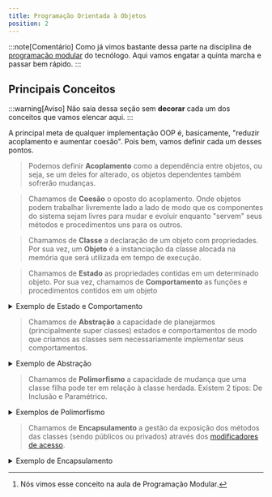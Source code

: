 ```yaml
---
title: Programação Orientada à Objetos
position: 2
---
```

:::note[Comentário]
Como já vimos bastante dessa parte na disciplina de [programação modular](../../../02-puc/03-segundo-periodo/04-programacao-modular.md) do tecnólogo. Aqui vamos engatar a quinta marcha e passar bem rápido.
:::

## Principais Conceitos

:::warning[Aviso]
Não saia dessa seção sem **decorar** cada um dos conceitos que vamos elencar aqui.
:::

A principal meta de qualquer implementação OOP é, basicamente, "reduzir acoplamento e aumentar coesão". Pois bem, vamos definir cada um desses pontos.

> Podemos definir **Acoplamento** como a dependência entre objetos, ou seja, se um deles for alterado, os objetos dependentes também sofrerão mudanças.

> Chamamos de **Coesão** o oposto do acoplamento. Onde objetos podem trabalhar livremente lado a lado de modo que os componentes do sistema sejam livres para mudar e evoluir enquanto "servem" seus métodos e procedimentos uns para os outros.

> Chamamos de **Classe** a declaração de um objeto  com propriedades. Por sua vez, um **Objeto** é a instanciação da classe alocada na memória que será utilizada em tempo de execução.

> Chamamos de **Estado** as propriedades contidas em um determinado objeto. Por sua vez, chamamos de **Comportamento** as funções e procedimentos contidos em um objeto

<details>
<summary>Exemplo de Estado e Comportamento</summary>
```cs
namespace AulaConceitos
{
	public class Objeto
	{
		public string Estado1 { get; set; }
		public int Estado2 { get; set; }

		public int Comportamento1(int param1, int param2)
		{
			int result;
			// logica do comportamento
			return result;
		}

		// Aqui temos um exemplo de um Comportamento que altera um Estado
		public void AtualizaEstado1(string novoValor)
		{
			Estado1 = novoValor;
		}
	}
}
```
</details>

> Chamamos de **Herança** [^1] a capacidade de passagem de estados e comportamento entre classes. Nem sempre, o seu uso é aconselhado.

<details>
<summary>Exemplo de Herança</summary>

``` cs showLineNumbers
namespace AulaConceitos
{
	public class ObjetoPai
	{
		public string Estado1 { get; set; }
		public int Estado2 { get; set; }

		public int Comportamento1(int param1, int param2)
		{
			int result;
			// logica do comportamento
			return result;
		}

		// Aqui temos um exemplo de um Comportamento que altera um Estado
		public void AtualizaEstado1(string novoValor)
		{
			Estado1 = novoValor;
		}
	}
	
	public class ObjetoFilho : ObjetoPai
	{
		public string EstadoFilho1 { get; set; }
		public string EstadoFilho2 { get; set; }
		
		public int ComportamentoFilho1(int param1)
		{
			int result;
			// logica do comportamento
			return result;
		} 
	}
}
```

No exemplo acima, o comando `ObjetoFilho.Estado1` seria válido porque o estado da superclasse é herdado pela classe filha.
</details>

> Chamamos de **Abstração** a capacidade de planejarmos (principalmente super classes) estados e comportamentos de modo que criamos as classes sem necessariamente implementar seus comportamentos.

<details>
<summary>Exemplo de Abstração</summary>

:::warning
Classes abstratas **não** podem ser instanciadas. Elas sempre precisam ser herdadas para que seja feito o **polimorfismo**[^2].
:::

``` cs
namespace AulaConceitos
{
	public abstract class ClasseAbstrata
	{
		private readonly int _param1;

		public ClasseAbstrata(int param)
		{
			_param1 = param;
		}

		// Aqui eu defino que a classe do tipo ClasseAbstrata 
		// sempre vai ter os comportamentos 1 e 2 mesmo sem
		// definir o que esses caras fazem (isso vai ser posto na classe filha)
		public abstract Comportamento1();
		public abstract Comportamento2();
	}
}
```
</details>

> Chamamos de **Polimorfismo** a capacidade de mudança que uma classe filha pode ter em relação à classe herdada. Existem 2 tipos: De Inclusão e Paramétrico.

<details>
<summary>Exemplos de Polimorfismo</summary>

```cs
public abstract class ClassePolimorfismoDeInclusao
{
	public ClassePolimorfismo() {}

	// Esse método obrigatoriamente precisa receber override (polimorfismo de inclusao)
	public abstract void ComportamentoAbstrato()

	// Esse método possui uma lógica padrão mas permite override 
	// (outro tipo de polimorfismo de inclusão)
	public virtual void ComportamentoVirtual()
	{
		// lógica do void
	}

}
```

```cs
using System;

namespace ExemploPolimorfismoParametrico {
    // criacao da classe generica
    // o termo "paramétrico" vem justamente do fato que essa classe recebe 
    // qualquer tipo de objeto no parâmetro <T> 
    public class Conjuntos <T> { 
        // criacao de uma funcao como membro estatico
        // que retorna um booleano para os vetores "s" e "w"
        // do tipo de dado definido por "<T>"
        public static bool disjuntos(T[] s, T[] w)
        {
        // loop em todos os elementos do vetor "s"
        for (int i = 0; i < s.Length; i++)
        {
            // loop em todos so elementos do vetor "w"
            for (int j = 0; j < w.Length; j++)
            {
                // Teste: O elemento s[i] é igual ao w[j]?
                // se sim, eles possuem algum elemento em comum
                // logo, nao sao conjuntos disjuntos!
                if (s[i].Equals(w[j]))
                    return false;
            }
        }
        // se nenhum dos elementos dos dois conjuntos
        // for igual ao do outro, entao sao conjuntos
        // disjuntos!
        return true;
        }
    }
    // Programa Principal
    class MainClass {
        public static void Main(string[] args) {
            if (Conjuntos<int>.disjuntos(new int[] {1,3,5}, new int[] {2,4,6}))
            {
                Console.WriteLine("Conjuntos Disjuntos!");
            } else
            {
                Console.WriteLine("conjuntos não Disjuntos!");
            }
        }
    }
}
```
</details>

> Chamamos de **Encapsulamento** a gestão da exposição dos métodos das classes (sendo públicos ou privados) através dos [modificadores de acesso](../../../../blog/modificadores-acesso-csharp).

<details>
<summary>Exemplo de Encapsulamento</summary>

```cs
public class ExemploEncapsulamento
{
  private string EstadoPrivado1 { get; set; }
  
  public SetEstadoPrivado1(string valor)
  {
    EstadoPrivado1 = valor; // define valor privado
  }
  
  public string GetEstadoPrivado1()
  {
    return EstadoPrivado1; // retorna valor privado
  }
}
```
</details>

[^1]: Provavelmente o conceito mais importante da OOP.

[^2]: Nós vimos esse conceito na aula de Programação Modular.

